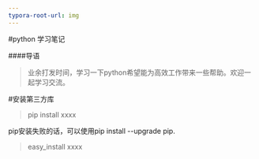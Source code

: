 ```yaml
---
typora-root-url: img
---
```


#python 学习笔记

####导语
>业余打发时间，学习一下python希望能为高效工作带来一些帮助。欢迎一起学习交流。

#安装第三方库

>pip install xxxx

pip安装失败的话，可以使用pip install --upgrade pip.


>easy_install xxxx

